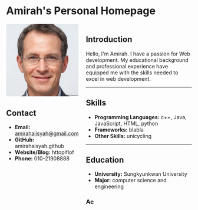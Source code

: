 # Amirah's Personal Homepage

<div style="display: flex;">

<div style="flex: 1;">

  <img src="profileimage.jpg" alt="Profile Image" style="width: 100%; max-width: 300px; height: auto;">
  
  ## Contact
  
  - **Email:** amirahaiisyah@gmail.com
  - **GitHub:** amirahaisyah.github  
  - **Website/Blog:** httoplflof
  - **Phone:** 010-21908888
</div>

<div style="flex: 2; padding-left: 20px;">
  
  ## Introduction
  
  Hello, I'm Amirah. I have a passion for Web development. My educational background and professional experience have equipped me with the skills needed to excel in web development.
  
  ---

  ## Skills
  
  - **Programming Languages:** c++, Java, JavaScript, HTML, python 
  - **Frameworks:** blabla
  - **Other Skills:** unicycling
  
  ---

  ## Education
  
  
  - **University:** Sungkyunkwan University
  - **Major:** computer science and engineering
  
  ### Ac
